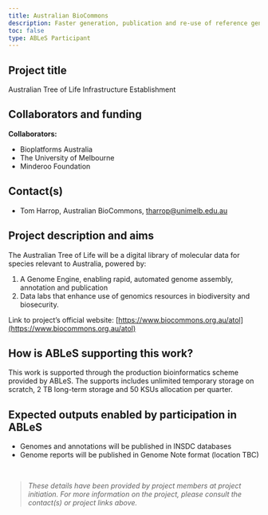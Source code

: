 ```yaml
---
title: Australian BioCommons
description: Faster generation, publication and re-use of reference genomes for Australian species.
toc: false
type: ABLeS Participant
---
```


## Project title

Australian Tree of Life Infrastructure Establishment

## Collaborators and funding

**Collaborators:**

- Bioplatforms Australia
- The University of Melbourne
- Minderoo Foundation

## Contact(s)

- Tom Harrop, Australian BioCommons, <tharrop@unimelb.edu.au>

## Project description and aims

The Australian Tree of Life will be a digital library of molecular data for species relevant to Australia, powered by:

1. A Genome Engine, enabling rapid, automated genome assembly, annotation and publication
2. Data labs that enhance use of genomics resources in biodiversity and biosecurity.

Link to project’s official website: [https://www.biocommons.org.au/atol](https://www.biocommons.org.au/atol)

## How is ABLeS supporting this work?

This work is supported through the production bioinformatics scheme provided by ABLeS. The supports includes unlimited temporary storage on scratch, 2 TB long-term storage and 50 KSUs allocation per quarter.

## Expected outputs enabled by participation in ABLeS

- Genomes and annotations will be published in INSDC databases
- Genome reports will be published in Genome Note format (location TBC)

<br/>

> _These details have been provided by project members at project initiation. For more information on the project, please consult the contact(s) or project links above._
